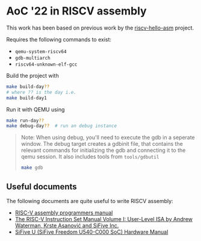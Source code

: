 # AoC '22 in RISCV assembly

This work has been based on previous work by the [riscv-hello-asm][riscv-hello-asm]
project.

Requires the following commands to exist:

- `qemu-system-riscv64`
- `gdb-multiarch`
- `riscv64-unknown-elf-gcc`

Build the project with
```bash
make build-day??
# where ?? is the day i.e.
make build-day1
```

Run it with QEMU using
```bash
make run-day??
make debug-day??  # run an debug instance
```

> Note: When using debug, you'll need to execute the gdb in a seperate window.
> The debug target creates a gdbinit file, that contains the relevant commands for
> initializing the gdb and connecting it to the qemu session.
> It also includes tools from `tools/gdbutil`
>
> ```bash
> make gdb
> ```


## Useful documents

The following documents are quite useful to write RISCV assembly:

- [RISC-V assembly programmers manual][riscv-asm-man]
- [The RISC-V Instruction Set Manual Volume I: User-Level ISA by Andrew Waterman,
  Krste Asanović and SiFive
  Inc.][riscv-instruction-set-man]
- [SiFive U (SiFive Freedom U540-C000 SoC) Hardware Manual][sifiveu-hardware-man]


[riscv-hello-asm]: https://github.com/noteed/riscv-hello-asm

[riscv-asm-man]: https://github.com/riscv-non-isa/riscv-asm-manual/blob/master/riscv-asm.md
[riscv-instruction-set-man]: https://riscv.org/wp-content/uploads/2017/05/riscv-spec-v2.2.pdf
[sifiveu-hardware-man]: https://static.dev.sifive.com/FU540-C000-v1.0.pdf
